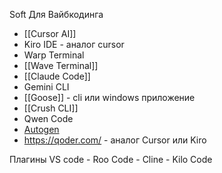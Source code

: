 Soft Для Вайбкодинга

- [[Cursor AI]]
- Kiro IDE - аналог cursor
- Warp Terminal
- [[Wave Terminal]]
- [[Claude Code]]
- Gemini CLI
- [[Goose]] - cli или windows приложение
- [[Crush CLI]]
- Qwen Code
- [Autogen](https://microsoft.github.io/autogen/stable//index.html)
- https://qoder.com/ - аналог Cursor или Kiro

Плагины VS code
	 - Roo Code
	 - Cline
	 - Kilo Code


